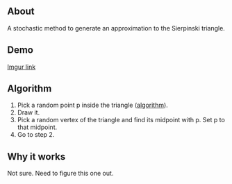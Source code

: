## About
A stochastic method to generate an approximation to the Sierpinski triangle.

## Demo
[Imgur link](https://i.imgur.com/1Svgp0G.mp4)

## Algorithm
1. Pick a random point p inside the triangle ([algorithm](https://blogs.sas.com/content/iml/2020/10/19/random-points-in-triangle.html)).
2. Draw it.
3. Pick a random vertex of the triangle and find its midpoint with p. Set p to that midpoint.
4. Go to step 2.

## Why it works
Not sure. Need to figure this one out.
